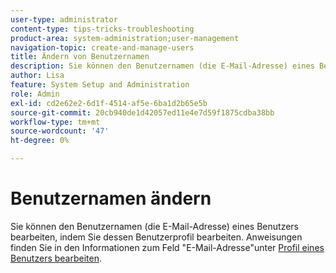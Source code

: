 ```yaml
---
user-type: administrator
content-type: tips-tricks-troubleshooting
product-area: system-administration;user-management
navigation-topic: create-and-manage-users
title: Ändern von Benutzernamen
description: Sie können den Benutzernamen (die E-Mail-Adresse) eines Benutzers bearbeiten, indem Sie dessen Benutzerprofil bearbeiten.
author: Lisa
feature: System Setup and Administration
role: Admin
exl-id: cd2e62e2-6d1f-4514-af5e-6ba1d2b65e5b
source-git-commit: 20cb940de1d42057ed11e4e7d59f1875cdba38bb
workflow-type: tm+mt
source-wordcount: '47'
ht-degree: 0%

---
```


# Benutzernamen ändern

Sie können den Benutzernamen (die E-Mail-Adresse) eines Benutzers bearbeiten, indem Sie dessen Benutzerprofil bearbeiten. Anweisungen finden Sie in den Informationen zum Feld &quot;E-Mail-Adresse&quot;unter [Profil eines Benutzers bearbeiten](../../../administration-and-setup/add-users/create-and-manage-users/edit-a-users-profile.md).
